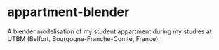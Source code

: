 # appartment-blender
A blender modelisation of my student appartment during my studies at UTBM (Belfort, Bourgogne-Franche-Comté, France).
